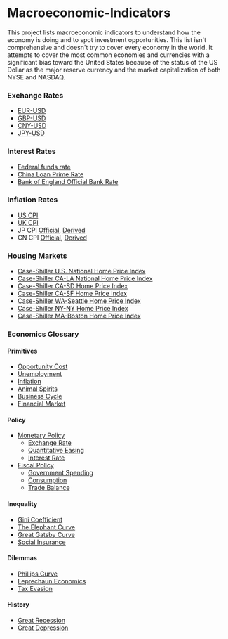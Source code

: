# Macroeconomic-Indicators
This project lists macroeconomic indicators to understand how the economy is doing and to spot investment opportunities. This list isn't comprehensive and doesn't try to cover every economy in the world. It attempts to cover the most common economies and currencies with a significant bias toward the United States because of the status of the US Dollar as the major reserve currency and the market capitalization of both NYSE and NASDAQ.

### Exchange Rates
- [EUR-USD](https://www.google.com/finance/quote/EUR-USD)
- [GBP-USD](https://www.google.com/finance/quote/GBP-USD)
- [CNY-USD](https://www.google.com/finance/quote/CNY-USD)
- [JPY-USD](https://www.google.com/finance/quote/JPY-USD)

### Interest Rates
- [Federal funds rate](https://fred.stlouisfed.org/series/FEDFUNDS)
- [China Loan Prime Rate](https://ycharts.com/indicators/china_loan_prime_rate)
- [Bank of England Official Bank Rate](https://www.bankofengland.co.uk/monetary-policy/the-interest-rate-bank-rate)

### Inflation Rates
- [US CPI](https://fred.stlouisfed.org/series/CPIAUCSL)
- [UK CPI](https://www.ons.gov.uk/economy/inflationandpriceindices/timeseries/l55o/mm23)
- JP CPI [Official](https://www.e-stat.go.jp/en/stat-search/files?page=1&layout=datalist&toukei=00200573&tstat=000001150147&cycle=1&tclass1=000001150149&tclass2val=0), [Derived](https://ycharts.com/indicators/japan_inflation_rate)
- CN CPI [Official](https://data.stats.gov.cn/english/easyquery.htm?cn=A01), [Derived](https://ycharts.com/indicators/china_inflation_rate)
### Housing Markets
- [Case-Shiller U.S. National Home Price Index](https://fred.stlouisfed.org/series/CSUSHPINSA)
- [Case-Shiller CA-LA National Home Price Index](https://fred.stlouisfed.org/series/LXXRSA)
- [Case-Shiller CA-SD Home Price Index](https://fred.stlouisfed.org/series/SDXRSA)
- [Case-Shiller CA-SF Home Price Index](https://fred.stlouisfed.org/series/SFXRSA)
- [Case-Shiller WA-Seattle Home Price Index](https://fred.stlouisfed.org/series/SEXRNSA)
- [Case-Shiller NY-NY Home Price Index](https://fred.stlouisfed.org/series/NYXRSA)
- [Case-Shiller MA-Boston Home Price Index](https://fred.stlouisfed.org/series/BOXRSA)

### Economics Glossary
#### Primitives
- [Opportunity Cost](https://en.wikipedia.org/wiki/Opportunity_cost)
- [Unemployment](https://en.wikipedia.org/wiki/Unemployment)
- [Inflation](https://en.wikipedia.org/wiki/Inflation)
- [Animal Spirits](https://en.wikipedia.org/wiki/Animal_spirits_(Keynes))
- [Business Cycle](https://en.wikipedia.org/wiki/Business_cycle)
- [Financial Market](https://en.wikipedia.org/wiki/Financial_market)

#### Policy
- [Monetary Policy](https://en.wikipedia.org/wiki/Monetary_policy)
  - [Exchange Rate](https://en.wikipedia.org/wiki/Exchange_rate)
  - [Quantitative Easing](https://en.wikipedia.org/wiki/Quantitative_easing)
  - [Interest Rate](https://en.wikipedia.org/wiki/Federal_funds_rate)
- [Fiscal Policy](https://en.wikipedia.org/wiki/Fiscal_policy)
  - [Government Spending](https://en.wikipedia.org/wiki/Government_spending)
  - [Consumption](https://en.wikipedia.org/wiki/Household_final_consumption_expenditure)
  - [Trade Balance](https://en.wikipedia.org/wiki/Balance_of_trade)

#### Inequality
- [Gini Coefficient](https://en.wikipedia.org/wiki/Gini_coefficient)
- [The Elephant Curve](https://en.wikipedia.org/wiki/The_Elephant_Curve)
- [Great Gatsby Curve](https://en.wikipedia.org/wiki/Great_Gatsby_Curve)
- [Social Insurance](https://en.wikipedia.org/wiki/Social_insurance)

#### Dilemmas
- [Phillips Curve](https://en.wikipedia.org/wiki/Phillips_curve)
- [Leprechaun Economics](https://en.wikipedia.org/wiki/Leprechaun_economics)
- [Tax Evasion](https://en.wikipedia.org/wiki/Tax_evasion)

#### History
- [Great Recession](https://en.wikipedia.org/wiki/Great_Recession)
- [Great Depression](https://en.wikipedia.org/wiki/Great_Depression)
